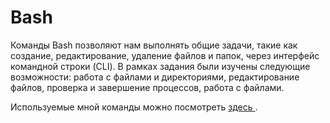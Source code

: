 # Bash
Команды Bash позволяют нам выполнять общие задачи, такие как создание, редактирование, удаление файлов и папок, через интерфейс командной строки (CLI).
В рамках задания были изучены следующие возможности: работа с файлами и директориями, редактирование файлов, проверка и завершение процессов, работа с файлами.

Используемые мной команды можно посмотреть  <a href="https://github.com/tatyana-platun/Bash/blob/main/git_bash_platun_tanya.txt"> здесь </a>.
